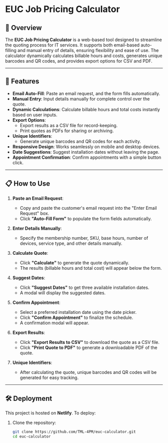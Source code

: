 # EUC Job Pricing Calculator

## 📌 Overview
The **EUC Job Pricing Calculator** is a web-based tool designed to streamline the quoting process for IT services. It supports both email-based auto-filling and manual entry of details, ensuring flexibility and ease of use. The calculator dynamically calculates billable hours and costs, generates unique barcodes and QR codes, and provides export options for CSV and PDF.

---

## 🚀 Features
- **Email Auto-Fill**: Paste an email request, and the form fills automatically.
- **Manual Entry**: Input details manually for complete control over the quote.
- **Dynamic Calculations**: Calculate billable hours and total costs instantly based on user inputs.
- **Export Options**:
  - Export results as a CSV file for record-keeping.
  - Print quotes as PDFs for sharing or archiving.
- **Unique Identifiers**:
  - Generate unique barcodes and QR codes for each activity.
- **Responsive Design**: Works seamlessly on mobile and desktop devices.
- **Date Suggestions**: Suggest installation dates without leaving the page.
- **Appointment Confirmation**: Confirm appointments with a simple button click.

---

## 📋 How to Use

1. **Paste an Email Request**:
   - Copy and paste the customer's email request into the "Enter Email Request" box.
   - Click **"Auto-Fill Form"** to populate the form fields automatically.

2. **Enter Details Manually**:
   - Specify the membership number, SKU, base hours, number of devices, service type, and other details manually.

3. **Calculate Quote**:
   - Click **"Calculate"** to generate the quote dynamically.
   - The results (billable hours and total cost) will appear below the form.

4. **Suggest Dates**:
   - Click **"Suggest Dates"** to get three available installation dates.
   - A modal will display the suggested dates.

5. **Confirm Appointment**:
   - Select a preferred installation date using the date picker.
   - Click **"Confirm Appointment"** to finalize the schedule.
   - A confirmation modal will appear.

6. **Export Results**:
   - Click **"Export Results to CSV"** to download the quote as a CSV file.
   - Click **"Print Quote to PDF"** to generate a downloadable PDF of the quote.

7. **Unique Identifiers**:
   - After calculating the quote, unique barcodes and QR codes will be generated for easy tracking.

---

## 🛠 Deployment

This project is hosted on **Netlify**. To deploy:

1. Clone the repository:
   ```bash
   git clone https://github.com/TML-4PM/euc-calculator.git
   cd euc-calculator
